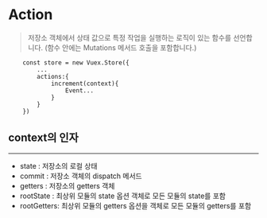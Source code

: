 # Action
> 저장소 객체에서 상태 값으로 특정 작업을 실행하는 로직이 있는 함수를 선언합니다. (함수 안에는 Mutations 메서드 호출을 포함합니다.)

```
    const store = new Vuex.Store({
        ...
        actions:{
            increment(context){
                Event...
            }
        }
    })
```
## context의 인자
---
- state : 저장소의 로컬 상태
- commit : 저장소 객체의 dispatch 메서드
- getters : 저장소의 getters 객체
- rootState : 최상위 모듈의 state 옵션 객체로 모든 모듈의 state를 포함
- rootGetters: 최상위 모듈의 getters 옵션을 객체로 모든 모듈의 getters를 포함
